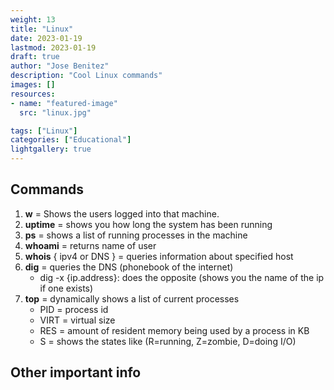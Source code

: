 ```yaml
---
weight: 13
title: "Linux"
date: 2023-01-19
lastmod: 2023-01-19
draft: true
author: "Jose Benitez"
description: "Cool Linux commands"
images: []
resources:
- name: "featured-image"
  src: "linux.jpg"

tags: ["Linux"]
categories: ["Educational"]
lightgallery: true
---
```


## Commands
  1) **w**  = Shows the users logged into that machine.
  2) **uptime** = shows you how long the system has been running
  3) **ps** = shows a list of running processes in the machine
  4) **whoami** = returns name of user
  5) **whois** { ipv4 or DNS } = queries information about specified host 
  6) **dig** = queries the DNS (phonebook of the internet)
     - dig -x {ip.address}: does the opposite (shows you the name of the ip if one exists)
  7) **top** = dynamically shows a list of current processes
     - PID = process id
     - VIRT = virtual size
     - RES  = amount of resident memory being used by a process in KB 
     - S = shows the states like (R=running, Z=zombie, D=doing I/O)

## Other important info
